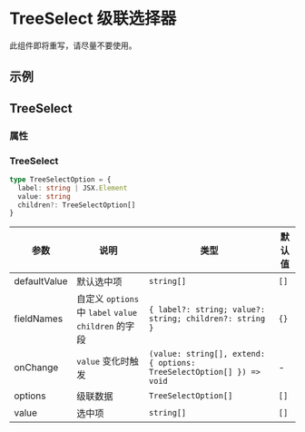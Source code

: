 # TreeSelect 级联选择器 <Experimental></Experimental>

<Alert type="error">
此组件即将重写，请尽量不要使用。
</Alert>

## 示例

<code src="./demos/demo1.tsx"></code>

## TreeSelect

### 属性

### TreeSelect

```typescript | pure
type TreeSelectOption = {
  label: string | JSX.Element
  value: string
  children?: TreeSelectOption[]
}
```

| 参数 | 说明 | 类型 | 默认值 |
| --- | --- | --- | --- |
| defaultValue | 默认选中项 | `string[]` | `[]` |
| fieldNames | 自定义 `options` 中 `label` `value` `children` 的字段 | `{ label?: string; value?: string; children?: string }` | `{}` |
| onChange | `value` 变化时触发 | `(value: string[], extend: { options: TreeSelectOption[] }) => void` | - |
| options | 级联数据 | `TreeSelectOption[]` | `[]` |
| value | 选中项 | `string[]` | `[]` |
